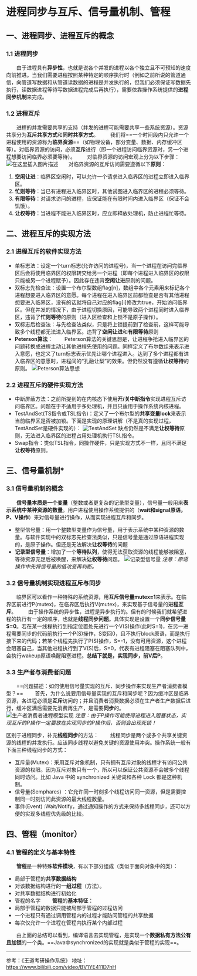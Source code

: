 # 进程同步与互斥、信号量机制、管程

## 一、进程同步、进程互斥的概念
### 1.1 进程同步
&emsp;&emsp;由于进程具有**异步性**，也就是说各个并发的进程以各个独立且不可预知的速度向前推进。当我们需要进程按照某种特定的顺序执行时（例如之前所说的管道通信，向管道写数据和从管道读数据的进程是并发执行的，但我们必须保证写数据先执行，读数据进程等待写数据进程完成后再执行），需要依靠操作系统提供的**进程同步机制**来完成。
### 1.2 进程互斥
&emsp;&emsp;进程的并发需要共享的支持（并发的进程可能需要共享一些系统资源）。资源共享分为**互斥共享方式**和**同时共享方式**。
&emsp;&emsp;我们将==一个时间段内只允许一个进程使用的资源称为**临界资源**==（如物理设备，部分变量、数据、内存缓冲区等）。对临界资源的访问，必须**互斥**进行（即一个进程访问临界资源时，另一个进程想要访问临界必须要等待）。
&emsp;&emsp;对临界资源的访问宏观上分为以下步骤：
![在这里插入图片描述](https://img-blog.csdnimg.cn/20210227134324440.png?x-oss-process=image/watermark,type_ZmFuZ3poZW5naGVpdGk,shadow_10,text_aHR0cHM6Ly9ibG9nLmNzZG4ubmV0L3dlaXhpbl8zODgzNjI3Mw==,size_16,color_FFFFFF,t_70#pic_center)&emsp;&emsp;对临界资源的互斥访问需要遵循以下**原则**：

 1. **空闲让进**：临界区空闲时，可以允许一个请求进入临界区的进程立即进入临界区。
 2. **忙则等待**：当已有进程进入临界区时，其他试图进入临界区的进程必须等待。
 3. **有限等待**：对请求访问的进程，应保证能在有限时间内进入临界区（保证不会饥饿）。
 4. **让权等待**：当进程不能进入临界区时，应立即释放处理机，防止进程忙等待。

## 二、进程互斥的实现方法
### 2.1 进程互斥的软件实现方法
 - 单标志法：设定一个turn标志(允许访问的进程号)，当一个进程在访问完临界区后会将使用临界区的权限转交给另一个进程（即每个进程进入临界区的权限只能被另一个进程赋予）。因此存在违背**空闲让进**原则的问题。
 - 双标志先检查法：设置一个布尔型数组flag[n]，数组中各个元素用来标记各个进程想要进入临界区的意愿。每个进程在进入临界区前都检查是否有其他进程想要进入临界区，没有的话就将自己对应的flag[i]修改为true，开始访问临界区。但在并发的情况下，由于进程切换原因，可能导致两个进程同时进入临界区，违背了**忙则等待**的原则（进入区检查和上锁不是原子操作）。
 - 双标志后检查法：与先检查法类似，只是将上锁提前到了检查前，这样可能导致多个线程都无法进入临界区。违背了**空闲让进**和**有限等待**原则
 - **Peterson算法**：
 &emsp;&emsp;Peterson算法的关键思想是，让进程争抢进入临界区的问题转换成进程主动让其他进程先使用的问题。同样定义了布尔数组来表示进入意愿，也定义了turn标志表示优先让哪个进程进入。达到了多个进程都有进入临界区的意愿时，进程间的“孔融让梨”的效果。但仍然没有遵循**让权等待**的原则。
![Peterson算法思想](https://img-blog.csdnimg.cn/20210227141411472.png?x-oss-process=image/watermark,type_ZmFuZ3poZW5naGVpdGk,shadow_10,text_aHR0cHM6Ly9ibG9nLmNzZG4ubmV0L3dlaXhpbl8zODgzNjI3Mw==,size_16,color_FFFFFF,t_70#pic_center)
### 2.2 进程互斥的硬件实现方法
 - 中断屏蔽方法：之前所提到的在内核态下使用**开/关中断指令**实现进程互斥访问临界区。问题在于不适用于多处理机，并且只适用于操作系统内核进程。
 - TestAndSet(TS指令或TSL指令)：定义了一个布尔型的**共享变量lock**来表示当前临界区是否被加锁。下面是实现的原理讲解（不是真的实现过程，TestAndSet是硬件实现的）：
![TestAndSet](https://img-blog.csdnimg.cn/2021022714351473.png?x-oss-process=image/watermark,type_ZmFuZ3poZW5naGVpdGk,shadow_10,text_aHR0cHM6Ly9ibG9nLmNzZG4ubmV0L3dlaXhpbl8zODgzNjI3Mw==,size_16,color_FFFFFF,t_70#pic_center)
缺点仍然是不满足**让权等待**原则，无法进入临界区的进程占用处理机执行TSL指令。
 - Swap指令：类似TSL指令，同操作硬件，只是实现方式不一样，且同不满足**让权等待**原则。
## 三、信号量机制*
### 3.1 信号量机制的概念
 &emsp;&emsp;**信号量本质是一个变量**（整数或者更复杂的记录型变量），信号量一般用来**表示系统中某种资源的数量**。用户进程使用操作系统提供的（**wait和signal原语，P、V操作**）来对信号量进行操作，从而实现进程互斥和同步。
 - 整型信号量：用一个整数型变量作为信号量，用于表示系统中某种资源的数量。与软件实现中的双标志先检查法类似，只是信号量是通过原语进程实现的，是原子操作。但还是无法解决**让权等待**的问题
 - **记录型信号量**：增加了一个**等待队列**，使得无法获取资源的线程能够被阻塞，等待资源充足后被唤醒，来解决**让权等待**问题。
![记录型信号量](https://img-blog.csdnimg.cn/20210227152310622.png?x-oss-process=image/watermark,type_ZmFuZ3poZW5naGVpdGk,shadow_10,text_aHR0cHM6Ly9ibG9nLmNzZG4ubmV0L3dlaXhpbl8zODgzNjI3Mw==,size_16,color_FFFFFF,t_70#pic_center)
*注意：原语操作中先将信号量的值改变再判断。*
### 3.2 信号量机制实现进程互斥与同步
 &emsp;&emsp;临界区可以看作一种特殊的系统资源，用**互斥信号量mutex=1**来表示。在临界区前进行P(mutex)，在临界区后执行V(mutex)，来实现基于信号量的**进程互斥**。
  &emsp;&emsp;由于操作系统的异步性，进程是异步执行的。但有的时候我们就希望进程的执行有一定的顺序，也就是**线程同步问题**。具体实现是设置一个**同步信号量S=0**。若在某一线程执行到指定位置处先进行一个V(S)操作(此时S=1)，在另一进程需要同步的代码前执行一个P(S)操作，S变回0，且不执行block原语，而是执行接下来的代码；若某个线程先执行了P(S)操作，S=-1，没有可用资源，这个进程会阻塞自己，当其他进程执行到了V(S)后，S=0，代表有进程阻塞在阻塞队列中，会执行wakeup原语唤醒阻塞进程。**总结下就是，实现同步，前V后P**。
### 3.3 生产者与消费者问题
&emsp;&emsp;==问题描述：如何使用信号量实现的互斥、同步操作来实现生产者消费者模型？==
&emsp;&emsp;首先，为什么说要用信号量实现的互斥和同步呢？因为缓冲区是临界资源，各进程必须是**互斥**访问的；并且消费者消费数据必须在生产者生产数据后进行，缓冲区满后需要先消费再生产，是需要**同步**的。
![生产者消费者进程模型实现](https://img-blog.csdnimg.cn/2021022716313725.png?x-oss-process=image/watermark,type_ZmFuZ3poZW5naGVpdGk,shadow_10,text_aHR0cHM6Ly9ibG9nLmNzZG4ubmV0L3dlaXhpbl8zODgzNjI3Mw==,size_16,color_FFFFFF,t_70#pic_center)
*注意：由于P操作可能使得进程进入阻塞状态，实现互斥的P操作一定要放在实现同步的P操作后，否则会出现死锁！*

区别于进程同步，补充**线程同步**的方法：
&emsp;&emsp;线程同步是两个或多个共享关键资源的线程的并发执行。应该同步线程以避免关键的资源使用冲突。操作系统一般有下面三种线程同步的方式：

 - 互斥量(Mutex)：采用互斥对象机制，只有拥有互斥对象的线程才有访问公共资源的权限。因为互斥对象只有一个，所以可以保证公共资源不会被多个线程同时访问。比如 Java 中的 synchronized 关键词和各种 Lock 都是这种机制。
 - 信号量(Semphares) ：它允许同一时刻多个线程访问同一资源，但是需要控制同一时刻访问此资源的最大线程数量。
 - 事件(Event) :Wait/Notify，通过通知操作的方式来保持多线程同步，还可以方便的实现多线程优先级的比较。
## 四、管程（monitor）
### 4.1 管程的定义与基本特性
&emsp;&emsp;**管程**是一种特殊**软件模块**，有以下部分组成（类似于面向对象中的类）：
 - 局部于管程的**共享数据结构**
 - 对该数据结构进行的**一组过程**（方法）。
 - 对共享数据结构进行初始化
 - 管程的名字
&emsp;&emsp;**管程**的**基本特征**：
 - 局部于管程的数据只能被局部于管程的过程访问
 - 一个进程只有通过调用管程内的过程才能防问管程的共享数据
 - 每次仅允许一个进程在管程内执行某个内部过程

&emsp;&emsp;由上面的总结可以看到，编译语言去实现管程，是实现一个**数据私有方法公有且加锁**的一个类。==Java中synchronized的实现就是类似于管程的实现==。

------
参考：《王道考研操作系统》
地址：https://www.bilibili.com/video/BV1YE411D7nH
